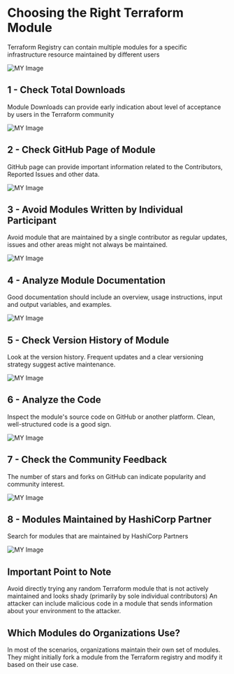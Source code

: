 # Choosing the Right Terraform Module

Terraform Registry can contain multiple modules for a specific infrastructure
resource maintained by different users

![MY Image](images/image1.png)

## 1 - Check Total Downloads

Module Downloads can provide early indication about level of acceptance by
users in the Terraform community

![MY Image](images/image2.png)

## 2 - Check GitHub Page of Module

GitHub page can provide important information related to the Contributors,
Reported Issues and other data.

![MY Image](images/image3.png)

## 3 - Avoid Modules Written by Individual Participant

Avoid module that are maintained by a single contributor as regular updates,
issues and other areas might not always be maintained.

![MY Image](images/image4.png)

## 4 - Analyze Module Documentation

Good documentation should include an overview, usage instructions, input and
output variables, and examples.

![MY Image](images/image5.png)

## 5 - Check Version History of Module

Look at the version history. Frequent updates and a clear versioning strategy
suggest active maintenance.

![MY Image](images/image6.png)

## 6 - Analyze the Code

Inspect the module's source code on GitHub or another platform. Clean,
well-structured code is a good sign.

![MY Image](images/image7.png)

## 7 - Check the Community Feedback

The number of stars and forks on GitHub can indicate popularity and community
interest.

![MY Image](images/image8.png)

## 8 - Modules Maintained by HashiCorp Partner

Search for modules that are maintained by HashiCorp Partners

![MY Image](images/image9.png)

## Important Point to Note

Avoid directly trying any random Terraform module that is not actively maintained
and looks shady (primarily by sole individual contributors)
An attacker can include malicious code in a module that sends information about
your environment to the attacker.

## Which Modules do Organizations Use?

In most of the scenarios, organizations maintain their own set of modules.
They might initially fork a module from the Terraform registry and modify it based
on their use case.